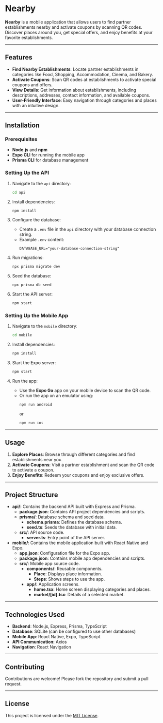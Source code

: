 
# Nearby

**Nearby** is a mobile application that allows users to find partner establishments nearby and activate coupons by scanning QR codes. Discover places around you, get special offers, and enjoy benefits at your favorite establishments.

---

## Features
- **Find Nearby Establishments**: Locate partner establishments in categories like Food, Shopping, Accommodation, Cinema, and Bakery.
- **Activate Coupons**: Scan QR codes at establishments to activate special coupons and offers.
- **View Details**: Get information about establishments, including descriptions, addresses, contact information, and available coupons.
- **User-Friendly Interface**: Easy navigation through categories and places with an intuitive design.

---

## Installation

### Prerequisites
- **Node.js** and **npm**
- **Expo CLI** for running the mobile app
- **Prisma CLI** for database management

### Setting Up the API
1. Navigate to the `api` directory:
   ```bash
   cd api
   ```

2. Install dependencies:
   ```bash
   npm install
   ```

3. Configure the database:
   - Create a `.env` file in the `api` directory with your database connection string.
   - Example `.env` content:
     ```
     DATABASE_URL="your-database-connection-string"
     ```

4. Run migrations:
   ```bash
   npx prisma migrate dev
   ```

5. Seed the database:
   ```bash
   npx prisma db seed
   ```

6. Start the API server:
   ```bash
   npm start
   ```

### Setting Up the Mobile App
1. Navigate to the `mobile` directory:
   ```bash
   cd mobile
   ```

2. Install dependencies:
   ```bash
   npm install
   ```

3. Start the Expo server:
   ```bash
   npm start
   ```

4. Run the app:
   - Use the **Expo Go** app on your mobile device to scan the QR code.
   - Or run the app on an emulator using:
     ```bash
     npm run android
     ```
     or
     ```bash
     npm run ios
     ```

---

## Usage
1. **Explore Places**: Browse through different categories and find establishments near you.
2. **Activate Coupons**: Visit a partner establishment and scan the QR code to activate a coupon.
3. **Enjoy Benefits**: Redeem your coupons and enjoy exclusive offers.

---

## Project Structure
- **api/**: Contains the backend API built with Express and Prisma.
  - **package.json**: Contains API project dependencies and scripts.
  - **prisma/**: Database schema and seed data.
    - **schema.prisma**: Defines the database schema.
    - **seed.ts**: Seeds the database with initial data.
  - **src/**: API source code.
    - **server.ts**: Entry point of the API server.
- **mobile/**: Contains the mobile application built with React Native and Expo.
  - **app.json**: Configuration file for the Expo app.
  - **package.json**: Contains mobile app dependencies and scripts.
  - **src/**: Mobile app source code.
    - **components/**: Reusable components.
      - **Place**: Displays place information.
      - **Steps**: Shows steps to use the app.
    - **app/**: Application screens.
      - **home.tsx**: Home screen displaying categories and places.
      - **market/[id].tsx**: Details of a selected market.

---

## Technologies Used
- **Backend**: Node.js, Express, Prisma, TypeScript
- **Database**: SQLite (can be configured to use other databases)
- **Mobile App**: React Native, Expo, TypeScript
- **API Communication**: Axios
- **Navigation**: React Navigation

---

## Contributing
Contributions are welcome! Please fork the repository and submit a pull request.

---

## License
This project is licensed under the [MIT License](LICENSE).
